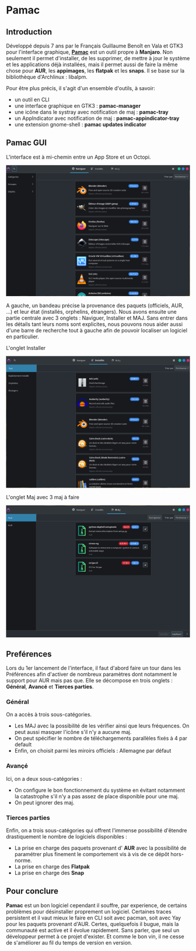 # Pamac

## Introduction
Développé depuis 7 ans par le Français Guillaume Benoît en Vala et GTK3 pour l'interface graphique, [**Pamac**](https://gitlab.manjaro.org/applications/pamac/) est un outil propre à **Manjaro**. Non seulement il permet
d'installer, de les supprimer, de mettre à jour le système et les applications déjà installées, mais il permet aussi de faire la même chose pour **AUR**,
les **appimages**, les **flatpak** et les **snaps**. Il se base sur la bibliothèque d'Archlinux : libalpm.

Pour être plus précis, il s'agit d'un ensemble d'outils, à savoir:
- un outil en CLI
- une interface graphique en GTK3 : **pamac-manager**
- une icône dans le systray avec notification de maj : **pamac-tray**
- un AppIndicator avec notification de maj : **pamac-appindicator-tray**
- une extension gnome-shell : **pamac updates indicator**

## Pamac GUI
L'interface est à mi-chemin entre un App Store et un Octopi. 

![pamac](images/pamac1.png)

A gauche, un bandeau précise la provenance des paquets (officiels, AUR, ...) et leur état (installés, orphelins, étrangers).
Nous avons ensuite une partie centrale avec 3 onglets : Naviguer, Installer et MAJ.
Sans entrer dans les détails tant leurs noms sont explicites, nous pouvons nous aider aussi d'une barre de recherche tout à 
gauche afin de pouvoir localiser un logiciel en particulier. 

L'onglet Installer

![pamac](images/pamac2.png)

L'onglet Maj avec 3 maj à faire

![pamac](images/pamac3.png)

## Preférences
Lors du 1er lancement de l'interface, il faut d'abord faire un tour dans les Préférences afin d'activer de nombreux paramètres 
dont notamment le support pour AUR mais pas que. Elle se décompose en trois onglets : **Général**, **Avancé** et **Tierces parties**.

### Général
On a accès à trois sous-catégories. 
- Les MAJ avec la possibilité de les vérifier ainsi que leurs fréquences. On peut aussi masquer l'icône s'il n'y a aucune maj.
- On peut spécifier le nombre de téléchargements parallèles fixés à 4 par default
- Enfin, on choisit parmi les miroirs officiels : Allemagne par défaut 

### Avançé
Ici, on a deux sous-catégories :
- On configure le bon fonctionnement du système en évitant notamment la catastrophe s'il n'y a pas assez de place disponible pour une maj.
- On peut ignorer des maj.

### Tierces parties
Enfin, on a trois sous-catégories qui offrent l'immense possibilité d'êtendre drastiquement le nombre de logiciels disponibles :
- La prise en charge des paquets provenant d' **AUR** avec la possibilité de paramétrer plus finement le comportement vis à vis de ce dépôt hors-norme.
- La prise en charge des **Flatpak**
- La prise en charge des **Snap**



## Pour conclure
**Pamac** est un bon logiciel cependant il souffre, par experience, de certains problèmes pour désinstaller
proprement un logiciel. Certaines traces persistent et il vaut mieux le faire en CLI soit avec pacman, soit avec Yay pour les 
paquets provenant d'AUR. Certes, quelquefois il bugue, mais la communauté est active et il évolue rapidement. Sans parler, 
que seul un développeur permet à ce projet d'exister. Et comme le bon vin, il ne cesse de s'améliorer au fil du temps de version
en version.